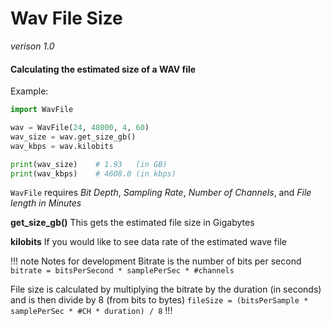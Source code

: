 # Wav File Size
*verison 1.0*
#### Calculating the estimated size of a WAV file

Example:
``` python
import WavFile

wav = WavFile(24, 48000, 4, 60)
wav_size = wav.get_size_gb()
wav_kbps = wav.kilobits

print(wav_size)    # 1.93   (in GB)
print(wav_kbps)    # 4608.0 (in kbps)

```

`WavFile` requires *Bit Depth*, *Sampling Rate*, *Number of Channels*, and *File length in Minutes*

**get_size_gb()**
This gets the estimated file size in Gigabytes

**kilobits**
If you would like to see data rate of the estimated wave file


!!! note Notes for development
Bitrate is the number of bits per second
`bitrate = bitsPerSecond * samplePerSec * #channels`

File size is calculated by multiplying the bitrate by the duration (in seconds) and is then divide by 8 (from bits to bytes)
`fileSize = (bitsPerSample * samplePerSec * #CH * duration) / 8`
!!!